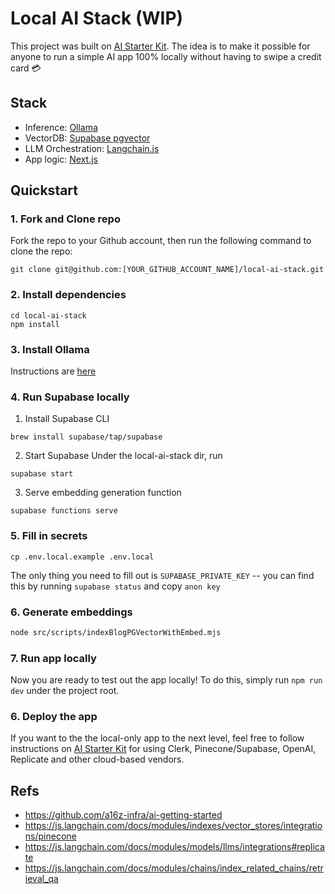 # Local AI Stack (WIP)

This project was built on [AI Starter Kit](https://github.com/a16z-infra/ai-getting-started). The idea is to make it possible for anyone to run a simple AI app 100% locally without having to swipe a credit card 💳

## Stack

- Inference: [Ollama](https://github.com/jmorganca/ollama)
- VectorDB: [Supabase pgvector](https://supabase.com/docs/guides/database/extensions/pgvector)
- LLM Orchestration: [Langchain.js](https://js.langchain.com/docs/)
- App logic: [Next.js](https://nextjs.org/)

## Quickstart

### 1. Fork and Clone repo

Fork the repo to your Github account, then run the following command to clone the repo:

```
git clone git@github.com:[YOUR_GITHUB_ACCOUNT_NAME]/local-ai-stack.git
```

### 2. Install dependencies

```
cd local-ai-stack
npm install
```

### 3. Install Ollama

Instructions are [here](https://github.com/jmorganca/ollama#macos)

### 4. Run Supabase locally

1. Install Supabase CLI

```
brew install supabase/tap/supabase
```

2. Start Supabase
   Under the local-ai-stack dir, run

```
supabase start
```

3. Serve embedding generation function

```
supabase functions serve
```

### 5. Fill in secrets

```
cp .env.local.example .env.local
```

The only thing you need to fill out is `SUPABASE_PRIVATE_KEY` -- you can find this by running `supabase status` and copy `anon key`

### 6. Generate embeddings

```bash
node src/scripts/indexBlogPGVectorWithEmbed.mjs
```

### 7. Run app locally

Now you are ready to test out the app locally! To do this, simply run `npm run dev` under the project root.

### 6. Deploy the app

If you want to the the local-only app to the next level, feel free to follow instructions on [AI Starter Kit](https://github.com/a16z-infra/ai-getting-started) for using Clerk, Pinecone/Supabase, OpenAI, Replicate and other cloud-based vendors.

## Refs

- https://github.com/a16z-infra/ai-getting-started
- https://js.langchain.com/docs/modules/indexes/vector_stores/integrations/pinecone
- https://js.langchain.com/docs/modules/models/llms/integrations#replicate
- https://js.langchain.com/docs/modules/chains/index_related_chains/retrieval_qa
